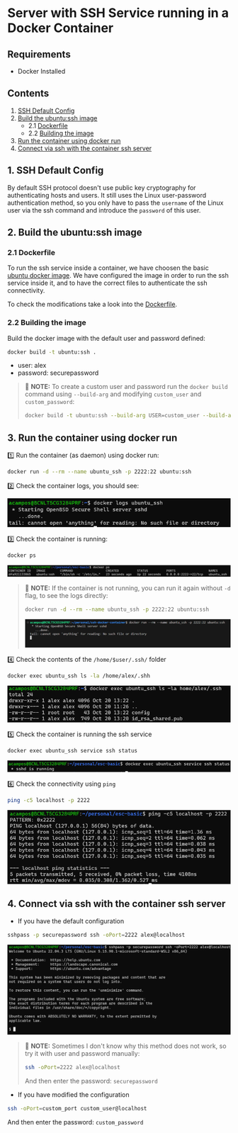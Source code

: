 # Server with SSH Service running in a Docker Container

## Requirements
- Docker Installed

## Contents
1. [SSH Default Config](#1-ssh-default-config)
2. [Build the ubuntu:ssh image](#2-build-the-ubuntussh-image)
    - 2.1 [Dockerfile](#21-dockerfile)
    - 2.2 [Building the image](#22-building-the-image)
3. [Run the container using docker run](#3-run-the-container-using-docker-run)
4. [Connect via ssh with the container ssh server](#4-connect-via-ssh-with-the-container-ssh-server)

## 1. SSH Default Config
By default SSH protocol doesn't use public key cryptography for authenticating hosts and users. It still uses the Linux user-password authentication method, so you only have to pass the `username` of the Linux user via the ssh command and introduce the `password` of this user.

## 2. Build the ubuntu:ssh image
### 2.1 Dockerfile
To run the ssh service inside a container, we have choosen the basic [ubuntu docker image](https://hub.docker.com/_/ubuntu/). We have configured the image in order to run the ssh service inside it, and to have the correct files to authenticate the ssh connectivity.

To check the modifications take a look into the [Dockerfile](Dockerfile).

### 2.2 Building the image
Build the docker image with the default user and password defined:
```bash
docker build -t ubuntu:ssh .
```
- user: alex
- password: securepassword

> :paperclip: **NOTE:** To create a custom user and password run the `docker build` command using `--build-arg` and modifying `custom_user` and `custom_password`:
>```bash
> docker build -t ubuntu:ssh --build-arg USER=custom_user --build-arg PSWD=custom_password
>```

## 3. Run the container using docker run 
:one: Run the container (as daemon) using docker run:
```bash
docker run -d --rm --name ubuntu_ssh -p 2222:22 ubuntu:ssh
```

:two: Check the container logs, you should see:

![im6.png](pictures/im6.png)

:three: Check the container is running:
```bash
docker ps
```
![im1.png](pictures/im1.png)

> :paperclip: **NOTE:** If the container is not running, you can run it again without `-d` flag, to see the logs directly:
>```bash
>docker run -d --rm --name ubuntu_ssh -p 2222:22 ubuntu:ssh
>```
>![im9.png](pictures/im9.png)

:four: Check the contents of the `/home/$user/.ssh/` folder
```bash
docker exec ubuntu_ssh ls -la /home/alex/.shh
```
![im7.png](pictures/im7.png)

:five: Check the container is running the ssh service
```bash
docker exec ubuntu_ssh service ssh status
```
![im2.png](pictures/im2.png)

:six: Check the connectivity using `ping`
```bash
ping -c5 localhost -p 2222
```
![im4.png](pictures/im4.png)


## 4. Connect via ssh with the container ssh server
- If you have the default configuration
```bash
sshpass -p securepassword ssh -oPort=2222 alex@localhost
```
![im3.png](pictures/im3.png)

> :paperclip: **NOTE:** Sometimes I don't know why this method does not work, so try it with user and password manually:
>```bash
>ssh -oPort=2222 alex@localhost
>```
>And then enter the password: `securepassword`

- If you have modified the configuration
```bash
ssh -oPort=custom_port custom_user@localhost
```

And then enter the password: `custom_password`
